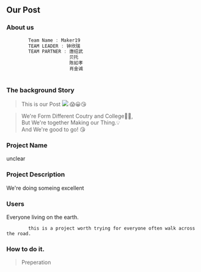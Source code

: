 ## Our Post 
### About us
```js 
        Team Name : Maker19 
        TEAM LEADER : 钟欣瑞
        TEAM PARTNER : 唐绍武
                       贝托
                       陈如孝
                       肖金诚
                       
```


### The background Story 
>This is our Post
![](http://a2.qpic.cn/psb?/V13beCG51KYd1k/t9zgvEwbHiGmoz.O9ibYSvf7YjmsstVfGZSykuQjQTU!/b/dMUAAAAAAAAA&ek=1&kp=1&pt=0&bo=HAtABsAP3AgRGWQ!&tl=3&vuin=2536914044&tm=1563591600&sce=60-2-2&rf=viewer_4)
>😱😀😘 
     
>We're Form Different Coutry and College🚩🏁,      
  But We're together Making our Thing.💡    
  And We're good to go! 😘

### Project Name
unclear

### Project Description
We're doing someing excellent

### Users
Everyone living on the earth.
```vim
        this is a project worth trying for everyone often walk across the road.
```

### How to do it.
> Preperation           




        
